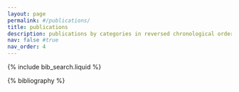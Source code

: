 ```yaml
---
layout: page
permalink: #/publications/
title: publications
description: publications by categories in reversed chronological order. generated by jekyll-scholar.
nav: false #true
nav_order: 4
---
```


<!-- _pages/publications.md -->

<!-- Bibsearch Feature -->

{% include bib_search.liquid %}

<div class="publications">

{% bibliography %}

</div>
